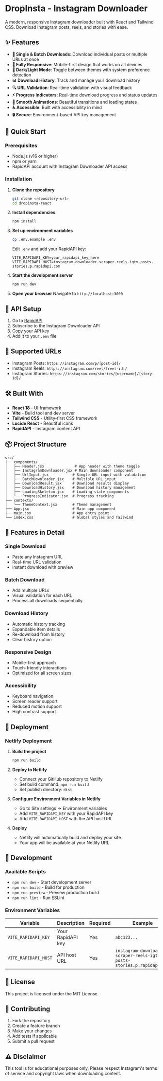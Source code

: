 # DropInsta - Instagram Downloader

A modern, responsive Instagram downloader built with React and Tailwind CSS. Download Instagram posts, reels, and stories with ease.

## ✨ Features

- **🔗 Single & Batch Downloads**: Download individual posts or multiple URLs at once
- **📱 Fully Responsive**: Mobile-first design that works on all devices
- **🌙 Dark/Light Mode**: Toggle between themes with system preference detection
- **📊 Download History**: Track and manage your download history
- **🔍 URL Validation**: Real-time validation with visual feedback
- **⚡ Progress Indicators**: Real-time download progress and status updates
- **🎨 Smooth Animations**: Beautiful transitions and loading states
- **♿ Accessible**: Built with accessibility in mind
- **🔒 Secure**: Environment-based API key management

## 🚀 Quick Start

### Prerequisites

- Node.js (v16 or higher)
- npm or yarn
- RapidAPI account with Instagram Downloader API access

### Installation

1. **Clone the repository**

   ```bash
   git clone <repository-url>
   cd dropinsta-react
   ```

2. **Install dependencies**

   ```bash
   npm install
   ```

3. **Set up environment variables**

   ```bash
   cp .env.example .env
   ```

   Edit `.env` and add your RapidAPI key:

   ```env
   VITE_RAPIDAPI_KEY=your_rapidapi_key_here
   VITE_RAPIDAPI_HOST=instagram-downloader-scraper-reels-igtv-posts-stories.p.rapidapi.com
   ```

4. **Start the development server**

   ```bash
   npm run dev
   ```

5. **Open your browser**
   Navigate to `http://localhost:3000`

## 🔑 API Setup

1. Go to [RapidAPI](https://rapidapi.com/instagram-scraper-api/api/instagram-downloader-scraper-reels-igtv-posts-stories)
2. Subscribe to the Instagram Downloader API
3. Copy your API key
4. Add it to your `.env` file

## 📱 Supported URLs

- Instagram Posts: `https://instagram.com/p/[post-id]/`
- Instagram Reels: `https://instagram.com/reel/[reel-id]/`
- Instagram Stories: `https://instagram.com/stories/[username]/[story-id]/`

## 🛠️ Built With

- **React 18** - UI framework
- **Vite** - Build tool and dev server
- **Tailwind CSS** - Utility-first CSS framework
- **Lucide React** - Beautiful icons
- **RapidAPI** - Instagram content API

## 📦 Project Structure

```
src/
├── components/
│   ├── Header.jsx              # App header with theme toggle
│   ├── InstagramDownloader.jsx # Main downloader component
│   ├── UrlInput.jsx           # Single URL input with validation
│   ├── BatchDownloader.jsx    # Multiple URL input
│   ├── DownloadResult.jsx     # Download results display
│   ├── DownloadHistory.jsx    # Download history management
│   ├── LoadingSkeleton.jsx    # Loading state components
│   └── ProgressIndicator.jsx  # Progress tracking
├── contexts/
│   └── ThemeContext.jsx       # Theme management
├── App.jsx                    # Main app component
├── main.jsx                   # App entry point
└── index.css                  # Global styles and Tailwind
```

## 🎨 Features in Detail

### Single Download

- Paste any Instagram URL
- Real-time URL validation
- Instant download with preview

### Batch Download

- Add multiple URLs
- Visual validation for each URL
- Process all downloads sequentially

### Download History

- Automatic history tracking
- Expandable item details
- Re-download from history
- Clear history option

### Responsive Design

- Mobile-first approach
- Touch-friendly interactions
- Optimized for all screen sizes

### Accessibility

- Keyboard navigation
- Screen reader support
- Reduced motion support
- High contrast support

## 🚀 Deployment

### Netlify Deployment

1. **Build the project**

   ```bash
   npm run build
   ```

2. **Deploy to Netlify**

   - Connect your GitHub repository to Netlify
   - Set build command: `npm run build`
   - Set publish directory: `dist`

3. **Configure Environment Variables in Netlify**

   - Go to Site settings → Environment variables
   - Add `VITE_RAPIDAPI_KEY` with your RapidAPI key
   - Add `VITE_RAPIDAPI_HOST` with the API host URL

4. **Deploy**
   - Netlify will automatically build and deploy your site
   - Your app will be available at your Netlify URL

## 🔧 Development

### Available Scripts

- `npm run dev` - Start development server
- `npm run build` - Build for production
- `npm run preview` - Preview production build
- `npm run lint` - Run ESLint

### Environment Variables

| Variable             | Description       | Required | Example                                                                |
| -------------------- | ----------------- | -------- | ---------------------------------------------------------------------- |
| `VITE_RAPIDAPI_KEY`  | Your RapidAPI key | Yes      | `abc123...`                                                            |
| `VITE_RAPIDAPI_HOST` | API host URL      | Yes      | `instagram-downloader-scraper-reels-igtv-posts-stories.p.rapidapi.com` |

## 📄 License

This project is licensed under the MIT License.

## 🤝 Contributing

1. Fork the repository
2. Create a feature branch
3. Make your changes
4. Add tests if applicable
5. Submit a pull request

## ⚠️ Disclaimer

This tool is for educational purposes only. Please respect Instagram's terms of service and copyright laws when downloading content.
